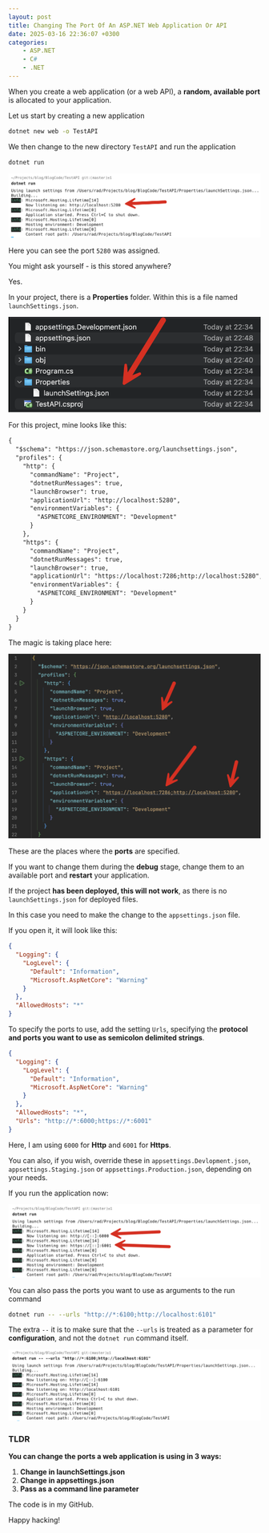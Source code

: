 ```yaml
---
layout: post
title: Changing The Port Of An ASP.NET Web Application Or API
date: 2025-03-16 22:36:07 +0300
categories:
    - ASP.NET
    - C#
    - .NET
---
```


When you create a web application (or a web API), a **random, available port** is allocated to your application.

Let us start by creating a new application

```bash
dotnet new web -o TestAPI
```

We then change to the new directory `TestAPI` and run the application

```bash
dotnet run
```

![DebugPort](../images/2025/03/DebugPort.png)

Here you can see the port `5280` was assigned.

You might ask yourself - is this stored anywhere?

Yes.

In your project, there is a **Properties** folder. Within this is a file named `launchSettings.json`.

![LaunchSettingsFile](../images/2025/03/LaunchSettingsFile.png)

For this project, mine looks like this:

```xml
{
  "$schema": "https://json.schemastore.org/launchsettings.json",
  "profiles": {
    "http": {
      "commandName": "Project",
      "dotnetRunMessages": true,
      "launchBrowser": true,
      "applicationUrl": "http://localhost:5280",
      "environmentVariables": {
        "ASPNETCORE_ENVIRONMENT": "Development"
      }
    },
    "https": {
      "commandName": "Project",
      "dotnetRunMessages": true,
      "launchBrowser": true,
      "applicationUrl": "https://localhost:7286;http://localhost:5280",
      "environmentVariables": {
        "ASPNETCORE_ENVIRONMENT": "Development"
      }
    }
  }
}
```

The magic is taking place here:

![LaunchSettings](../images/2025/03/LaunchSettings.png)

These are the places where the **ports** are specified.

If you want to change them during the **debug** stage, change them to an available port and **restart** your application.

If the project **has been deployed, this will not work**, as there is no `launchSettings.json` for deployed files.

In this case you need to make the change to the `appsettings.json` file.

If you open it, it will look like this:

```json
{
  "Logging": {
    "LogLevel": {
      "Default": "Information",
      "Microsoft.AspNetCore": "Warning"
    }
  },
  "AllowedHosts": "*"
}
```

To specify the ports to use, add the setting `Urls`, specifying the **protocol and ports you want to use as semicolon delimited strings**.

```json
{
  "Logging": {
    "LogLevel": {
      "Default": "Information",
      "Microsoft.AspNetCore": "Warning"
    }
  },
  "AllowedHosts": "*",
  "Urls": "http://*:6000;https://*:6001"
}
```

Here, I am using `6000` for **Http** and `6001` for **Https**.

You can also, if you wish, override these in `appsettings.Devlopment.json`, `appsettings.Staging.json` or `appsettings.Production.json`, depending on your needs.

If you run the application now:

![RemappedPorts](../images/2025/03/RemappedPorts.png)

You can also pass the ports you want to use as arguments to the run command

```bash
dotnet run -- --urls "http://*:6100;http://localhost:6101"
```

The extra `--` it is to make sure that the `--urls` is treated as a parameter for **configuration**, and not the `dotnet run` command itself.

![LaunchCommandLine](../images/2025/03/LaunchCommandLine.png)

### TLDR

**You can change the ports a web application is using in 3 ways:**

1. **Change in launchSettings.json**
2. **Change in appsettings.json**
3. **Pass as a command line parameter**

The code is in my GitHub.

Happy hacking!
